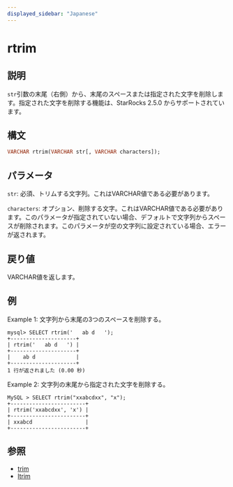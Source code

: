```yaml
---
displayed_sidebar: "Japanese"
---
```


# rtrim

## 説明

`str`引数の末尾（右側）から、末尾のスペースまたは指定された文字を削除します。指定された文字を削除する機能は、StarRocks 2.5.0 からサポートされています。

## 構文

```Haskell
VARCHAR rtrim(VARCHAR str[, VARCHAR characters]);
```

## パラメータ

`str`: 必須、トリムする文字列。これはVARCHAR値である必要があります。

`characters`: オプション、削除する文字。これはVARCHAR値である必要があります。このパラメータが指定されていない場合、デフォルトで文字列からスペースが削除されます。このパラメータが空の文字列に設定されている場合、エラーが返されます。

## 戻り値

VARCHAR値を返します。

## 例

Example 1: 文字列から末尾の3つのスペースを削除する。

```Plain Text
mysql> SELECT rtrim('   ab d   ');
+---------------------+
| rtrim('   ab d   ') |
+---------------------+
|    ab d             |
+---------------------+
1 行が返されました (0.00 秒)
```

Example 2: 文字列の末尾から指定された文字を削除する。

```Plain Text
MySQL > SELECT rtrim("xxabcdxx", "x");
+------------------------+
| rtrim('xxabcdxx', 'x') |
+------------------------+
| xxabcd                 |
+------------------------+
```

## 参照

- [trim](trim.md)
- [ltrim](ltrim.md)